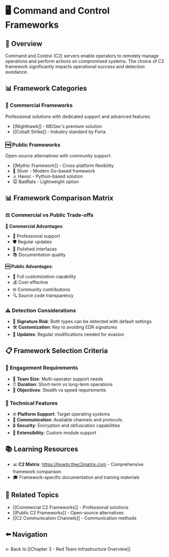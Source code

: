 # 🖥️ Command and Control Frameworks

## 📖 Overview
Command and Control (C2) servers enable operators to remotely manage operations and perform actions on compromised systems. The choice of C2 framework significantly impacts operational success and detection avoidance.

## 📊 Framework Categories

### 💼 Commercial Frameworks
Professional solutions with dedicated support and advanced features:
- [[Nighthawk]] - MDSec's premium solution
- [[Cobalt Strike]] - Industry standard by Forta

### 🆓 Public Frameworks
Open-source alternatives with community support:
- [[Mythic Framework]] - Cross-platform flexibility
- 🔮 Sliver - Modern Go-based framework
- ⚔️ Havoc - Python-based solution
- 🐭 BadRats - Lightweight option

## 📊 Framework Comparison Matrix

### ⚖️ Commercial vs Public Trade-offs

**💼 Commercial Advantages**:
- 🎯 Professional support
- 🛡️ Regular updates
- 🔧 Polished interfaces
- 📚 Documentation quality

**🆓 Public Advantages**:
- 🔧 Full customization capability
- 💰 Cost-effective
- 🌐 Community contributions
- 🔍 Source code transparency

### ⚠️ Detection Considerations
- 🚨 **Signature Risk**: Both types can be detected with default settings
- 🛠️ **Customization**: Key to avoiding EDR signatures
- 🔄 **Updates**: Regular modifications needed for evasion

## 📋 Framework Selection Criteria

### 🎯 Engagement Requirements
- 👥 **Team Size**: Multi-operator support needs
- ⏰ **Duration**: Short-term vs long-term operations
- 🎯 **Objectives**: Stealth vs speed requirements

### 🔧 Technical Features
- 🌐 **Platform Support**: Target operating systems
- 📡 **Communication**: Available channels and protocols
- 🔒 **Security**: Encryption and obfuscation capabilities
- 🧩 **Extensibility**: Custom module support

## 📚 Learning Resources
- 📊 **C2 Matrix**: https://howto.thec2matrix.com - Comprehensive framework comparison
- 🎓 Framework-specific documentation and training materials

## 🔗 Related Topics
- [[Commercial C2 Frameworks]] - Professional solutions
- [[Public C2 Frameworks]] - Open-source alternatives
- [[C2 Communication Channels]] - Communication methods

## ⬅️ Navigation
← Back to [[Chapter 3 - Red Team Infrastructure Overview]]
